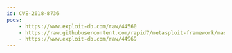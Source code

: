 ```yaml
---
id: CVE-2018-8736
pocs:
    - https://www.exploit-db.com/raw/44560
    - https://raw.githubusercontent.com/rapid7/metasploit-framework/master/modules/exploits/linux/http/nagios_xi_chained_rce_2_electric_boogaloo.rb
    - https://www.exploit-db.com/raw/44969
---
```

